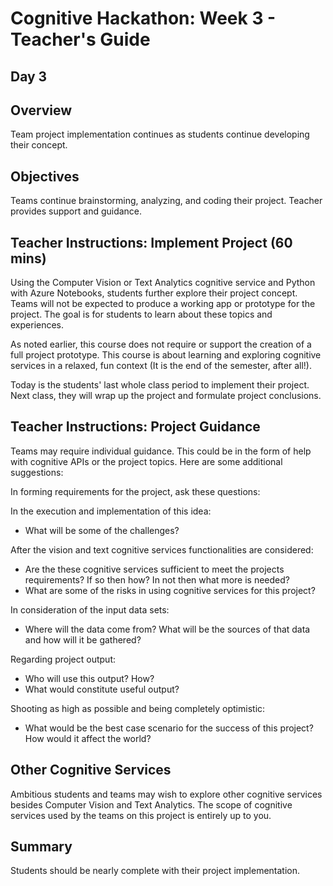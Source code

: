 # Cognitive Hackathon: Week 3 - Teacher's Guide
## Day 3

## Overview 
Team project implementation continues as students continue developing their concept.

## Objectives
Teams continue brainstorming, analyzing, and coding their project. Teacher provides support and guidance.

## Teacher Instructions: Implement Project (60 mins)
Using the Computer Vision or Text Analytics cognitive service and Python with Azure Notebooks, students further explore their project concept. Teams will not be expected to produce a working app or prototype for the project. The goal is for students to learn about these topics and experiences.

As noted earlier, this course does not require or support the creation of a full project prototype. This course is about learning and exploring cognitive services in a relaxed, fun context (It is the end of the semester, after all!).

Today is the students' last whole class period to implement their project. Next class, they will wrap up the project and formulate project conclusions.

## Teacher Instructions: Project Guidance

Teams may require individual guidance. This could be in the form of help with cognitive APIs or the project topics. Here are some additional suggestions:

In forming requirements for the project, ask these questions: 

In the execution and implementation of this idea:
* What will be some of the challenges?

After the vision and text cognitive services functionalities are considered:
* Are the these cognitive services sufficient to meet the projects requirements? If so then how? In not then what more is needed?
* What are some of the risks in using cognitive services for this project?

In consideration of the input data sets:
* Where will the data come from? What will be the sources of that data and how will it be gathered?

Regarding project output:
* Who will use this output? How?
* What would constitute useful output?

Shooting as high as possible and being completely optimistic:
* What would be the best case scenario for the success of this project? How would it affect the world?


## Other Cognitive Services
Ambitious students and teams may wish to explore other cognitive services besides Computer Vision and Text Analytics. The scope of cognitive services used by the teams on this project is entirely up to you. 

## Summary
Students should be nearly complete with their project implementation.